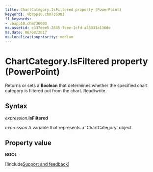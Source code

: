 ```yaml
---
title: ChartCategory.IsFiltered property (PowerPoint)
keywords: vbapp10.chm736003
f1_keywords:
- vbapp10.chm736003
ms.assetid: e337eee5-2885-7cee-1cfd-a36331a136de
ms.date: 06/08/2017
ms.localizationpriority: medium
---
```



# ChartCategory.IsFiltered property (PowerPoint)

Returns or sets a **Boolean** that determines whether the specified chart category is filtered out from the chart. Read/write.


## Syntax

_expression_.**IsFiltered**

_expression_ A variable that represents a 'ChartCategory' object.


## Property value

 **BOOL**

[!include[Support and feedback](~/includes/feedback-boilerplate.md)]